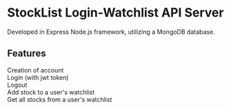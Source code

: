 # StockList Login-Watchlist API Server
Developed in Express Node.js framework, utilizing a MongoDB database.

## Features

Creation of account\
Login (with jwt token)\
Logout\
Add stock to a user's watchlist\
Get all stocks from a user's watchlist
